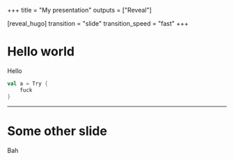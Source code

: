 +++
title = "My presentation"
outputs = ["Reveal"]

[reveal_hugo]
transition = "slide"
transition_speed = "fast"
+++

# Hello world

Hello

```scala
val a = Try {
    fuck
}
```

---

# Some other slide

Bah
